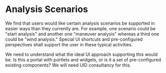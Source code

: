 # Analysis Scenarios

We find that users would like certain analysis scenarios be supported in easier ways than they currently are. For example, one scenario could be "start analysis" and another one "maneuver analysis" whereas a third one could be "wind analysis." Special UI shortcuts and pre-configured perspectives shall support the user in these typical activities.

We need to understand what the ideal UI approach supporting this would be. Is this a portal with portlets and widgets, or is it a set of pre-configured existing components? We will need UID consultancy for this.